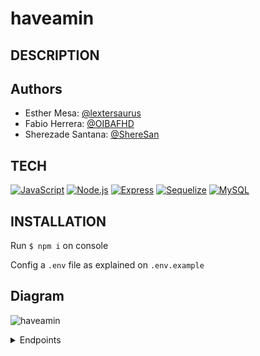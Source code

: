 # haveamin

## DESCRIPTION

## Authors

- Esther Mesa: [@lextersaurus](https://github.com/lextersaurus)
- Fabio Herrera: [@OIBAFHD](https://github.com/OIBAFHD)
- Sherezade Santana: [@ShereSan](https://github.com/ShereSan)

## TECH
[![JavaScript](https://img.shields.io/badge/JavaScript-F7DF1E?logo=javascript&logoColor=black)](https://developer.mozilla.org/en-US/docs/Web/JavaScript)
[![Node.js](https://img.shields.io/badge/Node.js-339933?logo=node.js&logoColor=white)](https://nodejs.org/)
[![Express](https://img.shields.io/badge/Express-000000?logo=express&logoColor=white)](https://expressjs.com/)
[![Sequelize](https://img.shields.io/badge/Sequelize-52B0E7?logo=sequelize&logoColor=white)](https://sequelize.org/)
[![MySQL](https://img.shields.io/badge/MySQL-4479A1?logo=mysql&logoColor=white)](https://www.mysql.com/)


## INSTALLATION
Run `$ npm i` on console

Config a `.env` file as explained on `.env.example`

## Diagram
![haveamin](https://github.com/lextersaurus/haveamin/assets/118478360/02305052-1376-4ed9-bc27-d083cbafe85f)


<details>

<summary>Endpoints</summary>

#### Auth

```http
  /api/auth
```

| METHOD | ENDPOINT     | TOKEN                | ROLE| DESCRIPTION| POST PARAM| RETURN|
| :-------- | :------- | :------------------------- | :------ | :------ | :------ | :------ |
| `post` | `/signup` | NO | User | Creates an account | req.body | { token }|
| `post` | `/login` | NO | Admin, User | Logs in with account | req.body | { token } |

#### Categories

```http
  /api/category
```

| METHOD | ENDPOINT     | TOKEN                | ROLE| DESCRIPTION| POST PARAM| RETURN|
| :-------- | :------- | :------------------------- | :------ | :------ | :------ | :------ |
| `get` | `/showall` | YES | Admin, user  | Get all categories | - | [{ categories }] |
| `get` | `/show/:id` | YES | Admin, user | Get one category | category_id | { category } |
| `post` | `/create` | YES | Admin | Created category | req.body | Category created |
| `put` | `/update/:id` | YES | Admin | Update category | req.body | Category updated |
| `delete` | `/delete/:id ` | YES | Admin | Delete category | category_id | Category deleted |
| `put` | `/:categoryId/add/:eventId` | YES | Admin, user | Add events to category | - | Event added to category |
| `delete` | `/:categoryId/quit/:eventId` | YES | Admin, user | Quit event to category | - | Event deleted from category |
| `get` | `/:categoryId/events` | YES | Admin, user | Show events to category | category_id | {events} |

#### Events

```http
  /api/event
```

| METHOD | ENDPOINT     | TOKEN                | ROLE| DESCRIPTION| POST PARAM| RETURN|
| :-------- | :------- | :------------------------- | :------ | :------ | :------ | :------ |
| `get` | `/showall` | YES | Admin, user | Get all events | - | [{ events }] |
| `get` | `/show/:id` | YES | Admin, user | Get one event | event_id | { event } |
| `post` | `/create` | YES | Admin, user | Create event | req.body | Event created |
| `put` | `/update/:id` | YES | Admin, user | Update event | req.body | Event updated |
| `delete` | `/delete/:id ` | YES | Admin, user | Delete event | event_id |  Event deleted |
| `put` | `/:id/join` | YES | Admin, user | Join event | - | Event joined |
| `delete` | `/:id/quit` | YES | Admin, user | Exit event | - | Event quit |
| `post` | `/search` | YES | Admin, user | Search event by name | req.body | [{events}] |


#### Users

```http
  /api/user
```

| METHOD | ENDPOINT     | TOKEN                | ROLE| DESCRIPTION| POST PARAM| RETURN|
| :-------- | :------- | :------------------------- | :------ | :------ | :------ | :------ |
| `get` | `/showall` | YES | Admin, user | Get all users | -  | [{users}] |
| `get` | `/show/:id` | YES | Admin, user | Get one user | user_id | {user} |
| `post` | `/create` | YES | Admin, user | Create user | req.body | User created |
| `put` | `/update/:id` | YES | Admin, user | Update user | req.body |  User updated|
| `delete` | `/delete/:id ` | YES | Admin, user | Delete user | user_id | User deleted |
| `get` | `/events` | YES | Admin, user | Show user events | - | [{ events }] |


</details>
